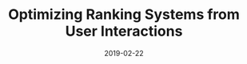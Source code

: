 ---
title: "Optimizing Ranking Systems from User Interactions"
collection: talks
type: "Invited Talk"
permalink: /talks/2019-02-22-sea
venue: "the Search Engines Amsterdam Meetup"
date: 2019-02-22
location: "Amsterdam, the Netherlands"
youtube:
slides: /files/slides/2019-sea.pdf
publication: /publication/2018-pdgd
---